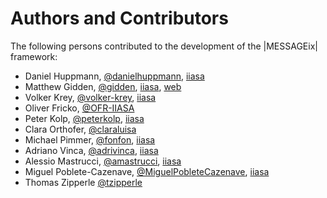 Authors and Contributors
========================

The following persons contributed to the development of the |MESSAGEix| framework:

- Daniel Huppmann, [@danielhuppmann](https://github.com/danielhuppmann), [iiasa](http://www.iiasa.ac.at/staff/huppmann)
- Matthew Gidden, [@gidden](https://github.com/gidden), [iiasa](http://www.iiasa.ac.at/staff/staff.php?type=auto&visibility=visible&search=true&login=gidden), [web](mattgidden.com)
- Volker Krey, [@volker-krey](https://github.com/volker-krey), [iiasa](http://www.iiasa.ac.at/staff/staff.php?type=auto&visibility=visible&search=true&login=krey)
- Oliver Fricko, [@OFR-IIASA](https://github.com/OFR-IIASA)
- Peter Kolp, [@peterkolp](https://github.com/peterkolp/), [iiasa](http://www.iiasa.ac.at/staff/staff.php?type=auto&visibility=visible&search=true&login=kolp)
- Clara Orthofer, [@claraluisa](https://github.com/ClaraLuisa)
- Michael Pimmer, [@fonfon](https://github.com/fonfon), [iiasa](http://www.iiasa.ac.at/staff/staff.php?type=auto&visibility=visible&search=true&login=pimmer)
- Adriano Vinca, [@adrivinca](https://github.com/adrivinca), [iiasa](http://www.iiasa.ac.at/staff/staff.php?type=auto&visibility=visible&search=true&login=vinca)
- Alessio Mastrucci, [@amastrucci](https://github.com/amastrucci), [iiasa](http://www.iiasa.ac.at/staff/staff.php?type=auto&visibility=visible&search=true&login=mastrucc)
- Miguel Poblete-Cazenave, [@MiguelPobleteCazenave](https://github.com/MiguelPobleteCazenave), [iiasa](http://www.iiasa.ac.at/staff/staff.php?type=auto&visibility=visible&search=true&login=poblete)
- Thomas Zipperle [@tzipperle](https://github.com/tzipperle)
